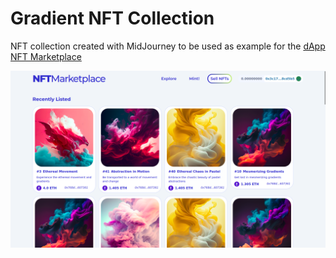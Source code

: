 # Gradient NFT Collection

NFT collection created with MidJourney to be used as example for the [dApp NFT Marketplace](https://github.com/julienbrs/nft-marketplace)


![Screenshot of dApp](https://github.com/julienbrs/nft-marketplace/raw/master/NFTMarketplace.png)
